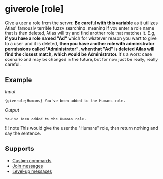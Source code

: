 # giverole [role]

Give a user a role from the server. **Be careful with this variable** as it utilizes Atlas' famously terrible fuzzy searching, meaning if you enter a role name that is then deleted, Atlas will try and find another role that matches it. E.g, **if you have a role named "Ad"** which for whatever reason you want to give to a user, and it is deleted, **then you have another role with administrator permissions called "Administrator"**, **when that "Ad" is deleted Atlas will find the closest match, which would be Administrator**. It's a worst case scenario and may be changed in the future, but for now just be really, really careful.

## Example

*Input*
```
{giverole;Humans} You've been added to the Humans role.
```
*Output*
```
You've been added to the Humans role.
```
!!! note
    This would give the user the "Humans" role, then return nothing and say the sentence.

## Supports

* [Custom commands](/custom_commands/)
* [Join messages](/join_leave_messages/)
* [Level-up messages](/levels/)
